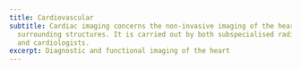 ```yaml
---
title: Cardiovascular
subtitle: Cardiac imaging concerns the non-invasive imaging of the heart and
  surrounding structures. It is carried out by both subspecialised radiologists
  and cardiologists.
excerpt: Diagnostic and functional imaging of the heart
---
```

